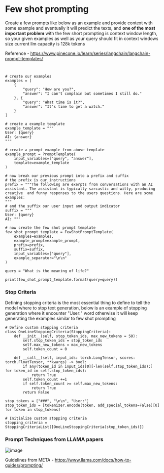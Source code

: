 # Few shot prompting

Create a few prompts like below as an example and provide context with some example and eventually it will predict the texts, and **one of the most important problem** with the few short prompting is context window length, so your given examples as well as your query should fit in context windows size current llm capacity is 128k tokens 

Reference - https://www.pinecone.io/learn/series/langchain/langchain-prompt-templates/

```from langchain import FewShotPromptTemplate


# create our examples
examples = [
    {
        "query": "How are you?",
        "answer": "I can't complain but sometimes I still do."
    }, {
        "query": "What time is it?",
        "answer": "It's time to get a watch."
    }
]

# create a example template
example_template = """
User: {query}
AI: {answer}
"""

# create a prompt example from above template
example_prompt = PromptTemplate(
    input_variables=["query", "answer"],
    template=example_template
)

# now break our previous prompt into a prefix and suffix
# the prefix is our instructions
prefix = """The following are exerpts from conversations with an AI
assistant. The assistant is typically sarcastic and witty, producing
creative  and funny responses to the users questions. Here are some
examples: 
"""
# and the suffix our user input and output indicator
suffix = """
User: {query}
AI: """

# now create the few shot prompt template
few_shot_prompt_template = FewShotPromptTemplate(
    examples=examples,
    example_prompt=example_prompt,
    prefix=prefix,
    suffix=suffix,
    input_variables=["query"],
    example_separator="\n\n"
)

query = "What is the meaning of life?"

print(few_shot_prompt_template.format(query=query))

```




### Stop Criteria

Defining stopping criteria is the most essential thing to define to tell the model where to stop text generation, below is an example of stopping generation where it encounter "User:" 
word otherwise it will keep generating the examples similar to few shot prompting
```
# Define custom stopping criteria
class OneLineStoppingCriteria(StoppingCriteria):
    def __init__(self, stop_token_ids, max_new_tokens = 50):
        self.stop_token_ids = stop_token_ids
        self.max_new_tokens = max_new_tokens
        self.token_count = 0

    def __call__(self, input_ids: torch.LongTensor, scores: torch.FloatTensor, **kwargs) -> bool:
        if any(token_id in input_ids[0][-len(self.stop_token_ids):] for token_id in self.stop_token_ids):
            return True
        self.token_count +=1
        if self.token_count >= self.max_new_tokens:
            return True
        return False       
        
stop_tokens = ["###", "\n\n", "User:"]
stop_token_ids = [tokenizer.encode(token, add_special_tokens=False)[0] for token in stop_tokens]

# Initialize custom stopping criteria
stopping_criteria = StoppingCriteriaList([OneLineStoppingCriteria(stop_token_ids)])

```

### Prompt Techniques from LLAMA papers

![image](https://github.com/user-attachments/assets/496645ad-4ac0-4e75-9b05-89970990bd35)

Guidelines from META - https://www.llama.com/docs/how-to-guides/prompting/

